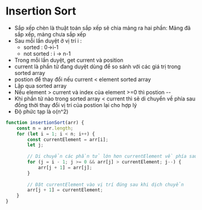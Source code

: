 # Insertion Sort
- Sắp xếp chèn là thuật toán sắp xếp sẽ chia mảng ra hai phần: Mảng đã sắp xếp, mảng chưa sắp xếp
- Sau mỗi lần duyệt ở vị trí i : 
  + sorted : 0->i-1
  + not sorted : i -> n-1
- Trong mỗi lần duyệt, get current và position
- current là phần tử đang duyệt dùng để so sánh với các giá trị trong sorted array
- postion để thay đổi nếu current < element sorted array
- Lặp qua sorted array
- Nếu element > current và index của element >=0 thì postion --
- Khi phần tử nào trong sorted array <  current thì sẽ di chuyển về phía sau đồng thời thay đổi vị trí của postion lại cho hợp lý
- Độ phức tạp là o(n^2)
```js
function insertionSort(arr) {
    const n = arr.length;
    for (let i = 1; i < n; i++) {
        const currentElement = arr[i];
        let j;
        
        // Di chuyển các phần tử lớn hơn currentElement về phía sau
        for (j = i - 1; j >= 0 && arr[j] > currentElement; j--) {
            arr[j + 1] = arr[j];
        }
        
        // Đặt currentElement vào vị trí đúng sau khi dịch chuyển
        arr[j + 1] = currentElement;
    }
}

```